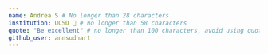 ```yaml
---
name: Andrea S # No longer than 28 characters
institution: UCSD 🚩 # no longer than 58 characters
quote: "Be excellent" # no longer than 100 characters, avoid using quotes(") to guarantee the format remains the same.
github_user: annsudhart
---
```

